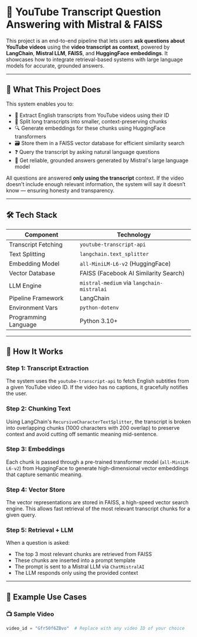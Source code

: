 # 🎥 YouTube Transcript Question Answering with Mistral & FAISS

This project is an end-to-end pipeline that lets users **ask questions about YouTube videos** using the **video transcript as context**, powered by **LangChain**, **Mistral LLM**, **FAISS**, and **HuggingFace embeddings**. It showcases how to integrate retrieval-based systems with large language models for accurate, grounded answers.

---

## 📌 What This Project Does

This system enables you to:
- 🧠 Extract English transcripts from YouTube videos using their ID
- 🧩 Split long transcripts into smaller, context-preserving chunks
- 🔍 Generate embeddings for these chunks using HuggingFace transformers
- 🗃️ Store them in a FAISS vector database for efficient similarity search
- ❓ Query the transcript by asking natural language questions
- 🤖 Get reliable, grounded answers generated by Mistral's large language model

All questions are answered **only using the transcript** context. If the video doesn't include enough relevant information, the system will say it doesn’t know — ensuring honesty and transparency.

---

## 🛠️ Tech Stack

| Component             | Technology                                       |
|----------------------|--------------------------------------------------|
| Transcript Fetching  | `youtube-transcript-api`                         |
| Text Splitting       | `langchain.text_splitter`                        |
| Embedding Model      | `all-MiniLM-L6-v2` (HuggingFace)                 |
| Vector Database      | FAISS (Facebook AI Similarity Search)           |
| LLM Engine           | `mistral-medium` via `langchain-mistralai`       |
| Pipeline Framework   | LangChain                                        |
| Environment Vars     | `python-dotenv`                                  |
| Programming Language | Python 3.10+                                     |

---

## 🚀 How It Works

### Step 1: Transcript Extraction
The system uses the `youtube-transcript-api` to fetch English subtitles from a given YouTube video ID. If the video has no captions, it gracefully notifies the user.

### Step 2: Chunking Text
Using LangChain's `RecursiveCharacterTextSplitter`, the transcript is broken into overlapping chunks (1000 characters with 200 overlap) to preserve context and avoid cutting off semantic meaning mid-sentence.

### Step 3: Embeddings
Each chunk is passed through a pre-trained transformer model (`all-MiniLM-L6-v2`) from HuggingFace to generate high-dimensional vector embeddings that capture semantic meaning.

### Step 4: Vector Store
The vector representations are stored in FAISS, a high-speed vector search engine. This allows fast retrieval of the most relevant transcript chunks for a given query.

### Step 5: Retrieval + LLM
When a question is asked:
- The top 3 most relevant chunks are retrieved from FAISS
- These chunks are inserted into a prompt template
- The prompt is sent to a Mistral LLM via `ChatMistralAI`
- The LLM responds only using the provided context

---

## 🧪 Example Use Cases

### 📺 Sample Video
```python
video_id = "Gfr50f6ZBvo"  # Replace with any video ID of your choice
